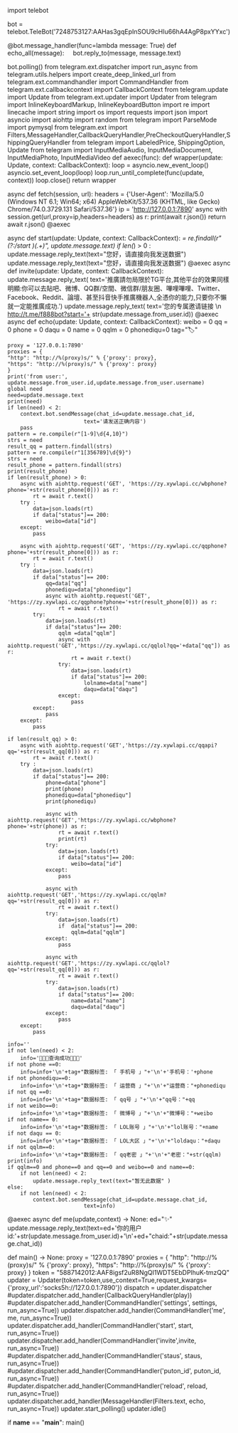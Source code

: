 import telebot

bot = telebot.TeleBot('7248753127:AAHas3gqEpInSOU9cHIu66hA4AgP8pxYYxc')

@bot.message_handler(func=lambda message: True)
def echo_all(message):
    bot.reply_to(message, message.text)

bot.polling()
from telegram.ext.dispatcher import run_async
from telegram.utils.helpers import create_deep_linked_url
from telegram.ext.commandhandler import CommandHandler
from telegram.ext.callbackcontext import CallbackContext
from telegram.update import Update
from telegram.ext.updater import Updater
from telegram import InlineKeyboardMarkup, InlineKeyboardButton
import re
import linecache
import string
import os
import requests
import json
import asyncio
import aiohttp
import random
from telegram import ParseMode
import pymysql
from telegram.ext import Filters,MessageHandler,CallbackQueryHandler,PreCheckoutQueryHandler,ShippingQueryHandler
from telegram import LabeledPrice, ShippingOption, Update
from telegram import InputMediaAudio, InputMediaDocument, InputMediaPhoto, InputMediaVideo 
def aexec(func):
    def wrapper(update: Update, context: CallbackContext):
        loop = asyncio.new_event_loop()
        asyncio.set_event_loop(loop)
        loop.run_until_complete(func(update, context))
        loop.close()
    return wrapper

async def fetch(session, url):
    headers = {'User-Agent': 'Mozilla/5.0 (Windows NT 6.1; Win64; x64) AppleWebKit/537.36 (KHTML, like Gecko) Chrome/74.0.3729.131 Safari/537.36'}
    ip = 'http://127.0.0.1:7890'
    async with session.get(url,proxy=ip,headers=headers) as r:
        print(await r.json())
    return await r.json()
@aexec

async def start(update: Update, context: CallbackContext):
    _= re.findall(r"(?:/start )(.+)", update.message.text)
    if len(_) > 0  :
        update.message.reply_text(text="您好，请直接向我发送数据")
    update.message.reply_text(text="您好，请直接向我发送数据")
@aexec
async def invite(update: Update, context: CallbackContext):
    update.message.reply_text(
                            text='推廣請勿局限於TG平台,其他平台的效果同樣明顯:你可以去貼吧、微博、QQ群/空間、微信群/朋友圈、嗶哩嗶哩、Twitter、Facebook、Reddit、論壇、甚至抖音快手推廣機器人,全憑你的能力,只要你不懶就一定能推廣成功.')
    update.message.reply_text(
                            text='您的专属邀请链接 \n http://t.me/f888bot?start='+
                            str(update.message.from_user.id))
@aexec
async def echo(update: Update, context: CallbackContext):
    weibo = 0
    qq = 0
    phone = 0
    daqu = 0
    name = 0
    qqlm = 0
    phonediqu=0
    tag="🏷️"
    
    
    proxy = '127.0.0.1:7890'
    proxies = {
    "http": "http://%(proxy)s/" % {'proxy': proxy},
    "https": "http://%(proxy)s/" % {'proxy': proxy}
    }
    print('from user:', update.message.from_user.id,update.message.from_user.username)
    global need
    need=update.message.text
    print(need)    
    if len(need) < 2:
        context.bot.sendMessage(chat_id=update.message.chat_id,
                            text='请发送正确内容')
        pass
    pattern = re.compile(r"[1-9]\d{4,10}")
    strs = need
    result_qq = pattern.findall(strs)
    pattern = re.compile(r"1[356789]\d{9}")
    strs = need
    result_phone = pattern.findall(strs)
    print(result_phone)
    if len(result_phone) > 0:
        async with aiohttp.request('GET', 'https://zy.xywlapi.cc/wbphone?phone='+str(result_phone[0])) as r:
            rt = await r.text()
        try :
            data=json.loads(rt)
            if data["status"]== 200:
                weibo=data["id"]
        except:
            pass

        async with aiohttp.request('GET', 'https://zy.xywlapi.cc/qqphone?phone='+str(result_phone[0])) as r:
            rt = await r.text()
        try :
            data=json.loads(rt)
            if data["status"]== 200:
                qq=data["qq"]
                phonediqu=data["phonediqu"]
                async with aiohttp.request('GET', 'https://zy.xywlapi.cc/qqphone?phone='+str(result_phone[0])) as r:
                    rt = await r.text()
            try:
                data=json.loads(rt)
                if data["status"]== 200:
                    qqlm =data["qqlm"]
                    async with aiohttp.request('GET','https://zy.xywlapi.cc/qqlol?qq='+data["qq"]) as r:
                        rt = await r.text()
                    try:
                        data=json.loads(rt)
                        if data["status"]== 200:
                            lolname=data["name"]
                            daqu=data["daqu"]
                    except:
                        pass
            except:
                pass
        except:
            pass
        
    if len(result_qq) > 0:
        async with aiohttp.request('GET','https://zy.xywlapi.cc/qqapi?qq='+str(result_qq[0])) as r:
            rt = await r.text()
        try :
            data=json.loads(rt)
            if data["status"]== 200:
                phone=data["phone"]
                print(phone)
                phonediqu=data["phonediqu"]
                print(phonediqu)

                async with aiohttp.request('GET','https://zy.xywlapi.cc/wbphone?phone='+str(phone)) as r:
                    rt = await r.text()
                    print(rt)
                try:
                    data=json.loads(rt)    
                    if data["status"]== 200:
                        weibo=data["id"]
                except:
                    pass

                async with aiohttp.request('GET','https://zy.xywlapi.cc/qqlm?qq='+str(result_qq[0])) as r:
                    rt = await r.text()
                try:
                    data=json.loads(rt)
                    if  data["status"]== 200:
                        qqlm=data["qqlm"]
                except:
                    pass

                async with aiohttp.request('GET','https://zy.xywlapi.cc/qqlol?qq='+str(result_qq[0])) as r:
                    rt = await r.text()
                try:
                    data=json.loads(rt)
                    if data["status"]== 200:
                        name=data["name"]
                        daqu=data["daqu"]
                except:
                    pass
        except:
            pass

    info=''
    if not len(need) < 2:
        info='🎉🎉🎉查询成功🎉🎉🎉' 
    if not phone ==0:
        info=info+'\n'+tag+"数据标签: 「 手机号 」"+'\n'+'手机号：'+phone
    if not phonediqu==0:
        info=info+'\n'+tag+"数据标签: 「 运营商 」"+'\n'+"运营商："+phonediqu
    if not qq ==0:
        info=info+'\n'+tag+"数据标签: 「 qq号 」"+'\n'+"qq号："+qq
    if not weibo==0:
        info=info+'\n'+tag+"数据标签: 「 微博号 」"+'\n'+"微博号："+weibo
    if not name== 0:
        info=info+'\n'+tag+"数据标签: 「 LOL账号 」"+'\n'+"lol账号："+name
    if not daqu == 0:
        info=info+'\n'+tag+"数据标签: 「 LOL大区 」"+'\n'+"loldaqu："+daqu
    if not qqlm==0:
        info=info+'\n'+tag+"数据标签: 「 qq老密 」"+'\n'+"老密："+str(qqlm)
    print(info)
    if qqlm==0 and phone==0 and qq==0 and weibo==0 and name==0:
        if not len(need) < 2:
            update.message.reply_text(text="暂无此数据" )
    else:
        if not len(need) < 2:
            context.bot.sendMessage(chat_id=update.message.chat_id,
                            text=info)
@aexec
async def me(update,context) -> None:
    ed="✨"
    update.message.reply_text(text=ed+'你的用户id:'+str(update.message.from_user.id)+'\n'+ed+"chaid:"+str(update.message.chat_id))

def main() -> None:
    proxy = '127.0.0.1:7890'
    proxies = {
    "http": "http://%(proxy)s/" % {'proxy': proxy},
    "https": "http://%(proxy)s/" % {'proxy': proxy}
}
    token = "5887142012:AAF8igsf2uR8NgQI1WDT5EbDPlhuK-tmzQQ"
    updater = Updater(token=token,use_context=True,request_kwargs={'proxy_url':'socks5h://127.0.0.1:7890'})
    dispatch = updater.dispatcher
    #updater.dispatcher.add_handler(CallbackQueryHandler(play))             
    #updater.dispatcher.add_handler(CommandHandler('settings', settings, run_async=True))
    updater.dispatcher.add_handler(CommandHandler('me', me, run_async=True))
    updater.dispatcher.add_handler(CommandHandler('start', start, run_async=True))
    updater.dispatcher.add_handler(CommandHandler('invite',invite, run_async=True))
    #updater.dispatcher.add_handler(CommandHandler('staus', staus, run_async=True))
    #updater.dispatcher.add_handler(CommandHandler('puton_id', puton_id, run_async=True))
    #updater.dispatcher.add_handler(CommandHandler('reload', reload, run_async=True))
    updater.dispatcher.add_handler(MessageHandler(Filters.text, echo, run_async=True))
    updater.start_polling()
    updater.idle()
  
if __name__ == "__main__":
    main()

